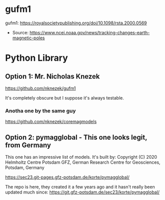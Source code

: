 # gufm1

gufm1: https://royalsocietypublishing.org/doi/10.1098/rsta.2000.0569
- Source: https://www.ncei.noaa.gov/news/tracking-changes-earth-magnetic-poles

# Python Library

## Option 1: Mr. Nicholas Knezek

https://github.com/nknezek/gufm1

It's completely obscure but I suppose it's always testable.

### Anotha one by the same guy

https://github.com/nknezek/coremagmodels

## Option 2: pymagglobal - This one looks legit, from Germany

This one has an impressive list of models. It's built by: Copyright (C) 2020 Helmholtz Centre Potsdam GFZ, German Research Centre for Geosciences, Potsdam, Germany

https://sec23.git-pages.gfz-potsdam.de/korte/pymagglobal/

The repo is here, they created it a few years ago and it hasn't really been updated much since: https://git.gfz-potsdam.de/sec23/korte/pymagglobal/